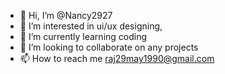 - 👋 Hi, I’m @Nancy2927
- 👀 I’m interested in ui/ux designing,
- 🌱 I’m currently learning coding 
- 💞️ I’m looking to collaborate on any projects 
- 📫 How to reach me raj29may1990@gmail.com

<!---
Nancy2927/Nancy2927 is a ✨ special ✨ repository because its `README.md` (this file) appears on your GitHub profile.
You can click the Preview link to take a look at your changes.
--->
